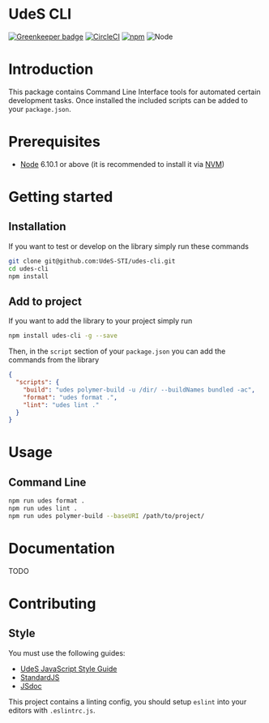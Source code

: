UdeS CLI
========

[![Greenkeeper badge](https://badges.greenkeeper.io/UdeS-STI/udes-cli.svg)](https://greenkeeper.io/)
[![CircleCI](https://circleci.com/gh/UdeS-STI/udes-cli.svg?style=svg)](https://circleci.com/gh/UdeS-STI/udes-cli)
[![npm](https://img.shields.io/npm/v/udes-cli.svg?style=flat-square)](https://www.npmjs.com/package/udes-cli)
![Node](https://img.shields.io/badge/node-6.10.1-brightgreen.svg)

# Introduction
This package contains Command Line Interface tools for automated certain
development tasks. Once installed the included scripts can be added to your
`package.json`.

# Prerequisites
* [Node](https://nodejs.org) 6.10.1 or above (it is recommended to install it via
[NVM](https://github.com/creationix/nvm))

# Getting started
## Installation
If you want to test or develop on the library simply run these commands
```bash
git clone git@github.com:UdeS-STI/udes-cli.git
cd udes-cli
npm install
```

## Add to project
If you want to add the library to your project simply run
```bash
npm install udes-cli -g --save
```

Then, in the `script` section of your `package.json` you can add the commands
from the library
```json
{
  "scripts": {
    "build": "udes polymer-build -u /dir/ --buildNames bundled -ac",
    "format": "udes format .",
    "lint": "udes lint ."
  }
}
```

# Usage
## Command Line
```bash
npm run udes format .
npm run udes lint .
npm run udes polymer-build --baseURI /path/to/project/
``` 

# Documentation
TODO

# Contributing
## Style
You must use the following guides:
* [UdeS JavaScript Style Guide](https://www.npmjs.com/package/eslint-config-udes)
* [StandardJS](https://standardjs.com/)
* [JSdoc](http://usejsdoc.org/)

This project contains a linting config, you should setup `eslint` into your
editors with `.eslintrc.js`.
